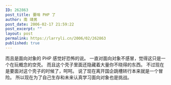 ```yaml
---
ID: 262863
post_title: 要啃 PHP 了
author: 南 靖男
post_date: 2006-02-17 21:59:22
post_excerpt: ""
layout: post
permalink: https://larryli.cn/2006/02/262863
published: true
---
```

而且是面向对象的 PHP 感觉好恐怖的说。
一直对面向对象不感冒，觉得这只是一个在玩概念的空壳。
而且这个壳子里面还隐藏着大量你不晓得的东西。
不过现在是要面对这个壳子的时候了，呵呵。
说了现在离开国企跳槽转行本来就是一个冒险。
所以现在为了自己生存和未来认真学习面向对象也是挑战。